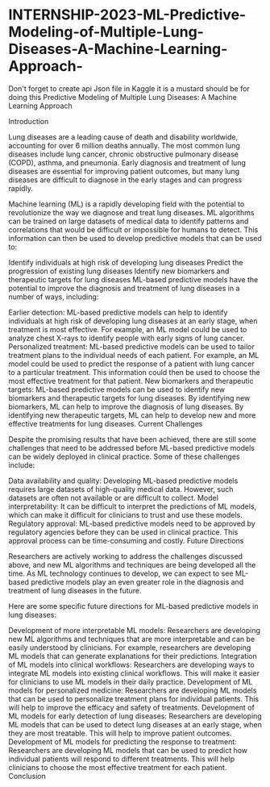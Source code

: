 # INTERNSHIP-2023-ML-Predictive-Modeling-of-Multiple-Lung-Diseases-A-Machine-Learning-Approach-
Don't forget to create api Json file in Kaggle it is a mustard should be for doing this
Predictive Modeling of Multiple Lung Diseases: A Machine Learning Approach

Introduction

Lung diseases are a leading cause of death and disability worldwide, accounting for over 6 million deaths annually. The most common lung diseases include lung cancer, chronic obstructive pulmonary disease (COPD), asthma, and pneumonia. Early diagnosis and treatment of lung diseases are essential for improving patient outcomes, but many lung diseases are difficult to diagnose in the early stages and can progress rapidly.

Machine learning (ML) is a rapidly developing field with the potential to revolutionize the way we diagnose and treat lung diseases. ML algorithms can be trained on large datasets of medical data to identify patterns and correlations that would be difficult or impossible for humans to detect. This information can then be used to develop predictive models that can be used to:

Identify individuals at high risk of developing lung diseases
Predict the progression of existing lung diseases
Identify new biomarkers and therapeutic targets for lung diseases
ML-based predictive models have the potential to improve the diagnosis and treatment of lung diseases in a number of ways, including:

Earlier detection: ML-based predictive models can help to identify individuals at high risk of developing lung diseases at an early stage, when treatment is most effective. For example, an ML model could be used to analyze chest X-rays to identify people with early signs of lung cancer.
Personalized treatment: ML-based predictive models can be used to tailor treatment plans to the individual needs of each patient. For example, an ML model could be used to predict the response of a patient with lung cancer to a particular treatment. This information could then be used to choose the most effective treatment for that patient.
New biomarkers and therapeutic targets: ML-based predictive models can be used to identify new biomarkers and therapeutic targets for lung diseases. By identifying new biomarkers, ML can help to improve the diagnosis of lung diseases. By identifying new therapeutic targets, ML can help to develop new and more effective treatments for lung diseases.
Current Challenges

Despite the promising results that have been achieved, there are still some challenges that need to be addressed before ML-based predictive models can be widely deployed in clinical practice. Some of these challenges include:

Data availability and quality: Developing ML-based predictive models requires large datasets of high-quality medical data. However, such datasets are often not available or are difficult to collect.
Model interpretability: It can be difficult to interpret the predictions of ML models, which can make it difficult for clinicians to trust and use these models.
Regulatory approval: ML-based predictive models need to be approved by regulatory agencies before they can be used in clinical practice. This approval process can be time-consuming and costly.
Future Directions

Researchers are actively working to address the challenges discussed above, and new ML algorithms and techniques are being developed all the time. As ML technology continues to develop, we can expect to see ML-based predictive models play an even greater role in the diagnosis and treatment of lung diseases in the future.

Here are some specific future directions for ML-based predictive models in lung diseases:

Development of more interpretable ML models: Researchers are developing new ML algorithms and techniques that are more interpretable and can be easily understood by clinicians. For example, researchers are developing ML models that can generate explanations for their predictions.
Integration of ML models into clinical workflows: Researchers are developing ways to integrate ML models into existing clinical workflows. This will make it easier for clinicians to use ML models in their daily practice.
Development of ML models for personalized medicine: Researchers are developing ML models that can be used to personalize treatment plans for individual patients. This will help to improve the efficacy and safety of treatments.
Development of ML models for early detection of lung diseases: Researchers are developing ML models that can be used to detect lung diseases at an early stage, when they are most treatable. This will help to improve patient outcomes.
Development of ML models for predicting the response to treatment: Researchers are developing ML models that can be used to predict how individual patients will respond to different treatments. This will help clinicians to choose the most effective treatment for each patient.
Conclusion
